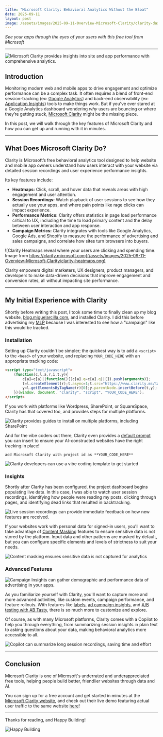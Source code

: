 ```yaml
---
title: "Microsoft Clarity: Behavioral Analytics Without the Bloat"
date: 2025-09-11
layout: post
image: /assets/images/2025-09-11-Overview-Microsoft-Clarity/clarity-dashboard.png
---
```


*See your apps through the eyes of your users with this free tool from Microsoft*

---

![Microsoft Clarity provides insights into site and app performance with comprehensive analytics.](/assets/images/2025-09-11-Overview-Microsoft-Clarity/clarity-dashboard.png)

## Introduction

Monitoring modern web and mobile apps to drive engagement and optimize performance can be a complex task. It often requires a blend of front-end session-tracking (ex: [Google Analytics](https://marketingplatform.google.com/about/analytics/)) and back-end observability (ex: [Application Insights](https://learn.microsoft.com/en-us/azure/azure-monitor/app/app-insights-overview)) tools to make things work. But if you've ever stared at a Google Analytics dashboard wondering *why* users are bouncing or where they’re getting stuck, [Microsoft Clarity](https://clarity.microsoft.com/) might be the missing piece. 

In this post, we will walk through the key features of Microsoft Clarity and how you can get up and running with it in minutes.

---

## What Does Microsoft Clarity Do?

Clarity is Microsoft’s free behavioral analytics tool designed to help website and mobile app owners understand how users interact with your website via detailed session recordings and user experience performance insights.

Its key features include:

- **Heatmaps:** Click, scroll, and hover data that reveals areas with high engagement and user attention.
- **Session Recordings:** Watch playback of user sessions to see how they actually use your apps, and where pain points like rage clicks can impact experience.
- **Performance Metrics:** Clarity offers statistics in page load performance critical to UX, including the time to load primary content and the delay between user interaction and app response.
- **Campaign Metrics:** Clarity integrates with tools like Google Analytics, Google Ads, and Shopify to measure the performance of advertising and sales campaigns, and correlate how sites turn browsers into buyers.

![Clarity Heatmaps reveal where your users are clicking and spending time. Image from https://clarity.microsoft.com](/assets/images/2025-09-11-Overview-Microsoft-Clarity/clarity-heatmaps.png)
  
Clarity empowers digital marketers, UX designers, product managers, and developers to make data-driven decisions that improve engagement and conversion rates, all without impacting site performance.

---

## My Initial Experience with Clarity

Shortly before writing this post, I took some time to finally clean up my blog website, [blog.miguelarcilla.com](https://blog.miguelarcilla.com), and installed Clarity. I did this before advertising my [MLP](https://productschool.com/blog/product-strategy/minimum-lovable-product) because I was interested to see how a "campaign" like this would be tracked.

### Installation

Setting up Clarity couldn't be simpler; the quickest way is to add a `<script>` to the `<head>` of your website, and replacing `YOUR_CODE_HERE` with an appropriate tracking code:

```html
<script type="text/javascript">
    (function(c,l,a,r,i,t,y){
        c[a]=c[a]||function(){(c[a].q=c[a].q||[]).push(arguments)};
        t=l.createElement(r);t.async=1;t.src="https://www.clarity.ms/tag/"+i;
        y=l.getElementsByTagName(r)[0];y.parentNode.insertBefore(t,y);
    })(window, document, "clarity", "script", "YOUR_CODE_HERE");
</script>
```

If you work with platforms like Wordpress, SharePoint, or SquareSpace, Clarity has that covered too, and provides steps for multiple platforms.

![Clarity provides guides to install on multiple platforms, including SharePoint](/assets/images/2025-09-11-Overview-Microsoft-Clarity/clarity-install-sharepoint.png)

And for the vibe coders out there, Clarity even provides a [default prompt](https://learn.microsoft.com/en-us/clarity/setup-and-installation/setup-clarity-for-vibe-coding-platforms) you can insert to ensure your AI-constructed websites have the right tracking in place!

`add Microsoft Clarity with project id as **YOUR_CODE_HERE**`

![Clarity developers can use a vibe coding template to get started](/assets/images/2025-09-11-Overview-Microsoft-Clarity/clarity-vibecoding.png)


### Insights

Shortly after Clarity has been configured, the project dashboard begins populating live data. In this case, I was able to watch user session recordings, identifying how people were reading my posts, clicking through pages, and identifying dead links that resulted in backtracking.

![Live session recordings can provide immediate feedback on how new features are received.](/assets/images/2025-09-11-Overview-Microsoft-Clarity/clarity-recordings.png)

If your websites work with personal data for signed-in users, you'll want to take advantage of [Content Masking](https://learn.microsoft.com/en-us/clarity/setup-and-installation/clarity-masking) features to ensure sensitive data is not stored by the platform. Input data and other patterns are masked by default, but you can configure specific elements and levels of strictness to suit your needs.

![Content masking ensures sensitive data is not captured for analytics](/assets/images/2025-09-11-Overview-Microsoft-Clarity/clarity-masking.png)

### Advanced Features

![Campaign Insights can gather demographic and performance data of advertising in your apps.](/assets/images/2025-09-11-Overview-Microsoft-Clarity/clarity-campaigns.png)

As you familiarize yourself with Clarity, you'll want to capture more and more advanced activities, like custom events, campaign performance, and feature rollouts. With features like [labels](https://learn.microsoft.com/en-us/clarity/session-recordings/clarity-labels), [ad campaign insights](https://learn.microsoft.com/en-us/clarity/advertising-dashboard/ad-campaign-details), and [A/B testing with AB Tasty](https://learn.microsoft.com/en-us/clarity/third-party-integrations/abtasty-integration), there is so much more to customize and explore.

Of course, as with many Microsoft platforms, Clarity comes with a Copilot to help you through everything, from summarizing session insights in plain text to asking questions about your data, making behavioral analytics more accessible to all.

![Copilot can summarize long session recordings, saving time and effort](/assets/images/2025-09-11-Overview-Microsoft-Clarity/clarity-copilot.png)

---

## Conclusion

Microsoft Clarity is one of Microsoft's underrated and underappreciated free tools, helping people build better, friendlier websites through data and AI.

You can sign up for a free account and get started in minutes at the [Microsoft Clarity website](https://clarity.microsoft.com/), and check out their live demo featuring actual user traffic to the same website [here](https://clarity.microsoft.com/demo/projects/view/3t0wlogvdz/dashboard?date=Last%203%20days)!

---

Thanks for reading, and Happy Building!

![Happy Building](/assets/images/happy-building.png)